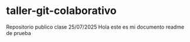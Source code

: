 # taller-git-colaborativo
Repositorio publico clase 25/07/2025
Hola este es mi documento readme de prueba